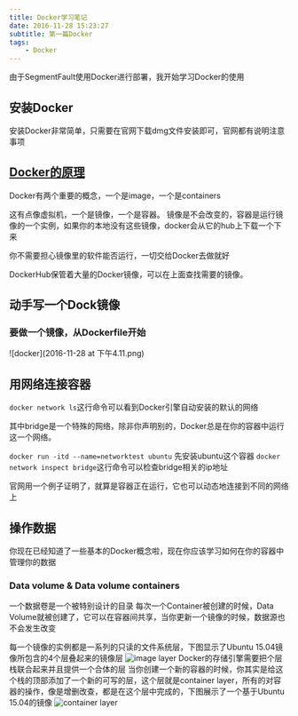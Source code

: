 ```yaml
---
title: Docker学习笔记
date: 2016-11-28 15:23:27
subtitle: 第一篇Docker
tags:
    - Docker
---
```

由于SegmentFault使用Docker进行部署，我开始学习Docker的使用

## 安装Docker
安装Docker非常简单，只需要在官网下载dmg文件安装即可，官网都有说明注意事项

## [Docker的原理](https://docs.docker.com/engine/getstarted/step_two/)
Docker有两个重要的概念，一个是image，一个是containers

这有点像虚拟机，一个是镜像，一个是容器。
镜像是不会改变的，容器是运行镜像的一个实例，如果你的本地没有这些镜像，docker会从它的hub上下载一个下来

你不需要担心镜像里的软件能否运行，一切交给Docker去做就好

DockerHub保管着大量的Docker镜像，可以在上面查找需要的镜像。

## 动手写一个Dock镜像

### 要做一个镜像，从Dockerfile开始
![docker](2016-11-28 at 下午4.11.png)

## 用网络连接容器
`docker network ls`这行命令可以看到Docker引擎自动安装的默认的网络

其中bridge是一个特殊的网络，除非你声明别的，Docker总是在你的容器中运行这一个网络。

`docker run -itd --name=networktest ubuntu`
先安装ubuntu这个容器
`docker network inspect bridge`这行命令可以检查bridge相关的ip地址

官网用一个例子证明了，就算是容器正在运行，它也可以动态地连接到不同的网络上

## 操作数据

你现在已经知道了一些基本的Docker概念啦，现在你应该学习如何在你的容器中管理你的数据

### Data volume & Data volume containers

一个数据卷是一个被特别设计的目录
每次一个Container被创建的时候，Data Volume就被创建了，它可以在容器间共享，当你更新一个镜像的时候，数据源也不会发生改变

每一个镜像的实例都是一系列的只读的文件系统层，下图显示了Ubuntu 15.04镜像所包含的4个层叠起来的镜像层
![image layer](image-layers.jpg)
Docker的存储引擎需要把个层栈联合起来并且提供一个合体的层
当你创建一个新的容器的时候，你其实是给这个栈的顶部添加了一个新的可写的层，这个层就是container layer，所有的对容器的操作，像是增删改查，都是在这个层中完成的，下图展示了一个基于Ubuntu 15.04的镜像
![container layer](container-layers.jpg)


